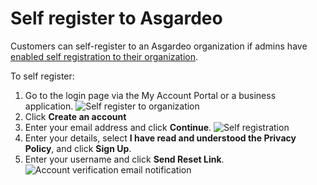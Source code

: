 # Self register to Asgardeo

Customers can self-register to an Asgardeo organization if admins have <a href="/guides/organization/configure-self-registration/">enabled self registration to their organization</a>.

To self register:
1. Go to the login page via the My Account Portal or a business application.
   <img :src="$withBase('/assets/img/guides/organization/self-service/customer/recover-your-password.png')" alt="Self register to organization">
2. Click **Create an account**
3. Enter your email address and click **Continue**.
   <img :src="$withBase('/assets/img/guides/organization/self-service/customer/self-registration-enter-username.png')" alt="Self registration">
4. Enter your details, select **I have read and understood the Privacy Policy**, and click **Sign Up**.
5. Enter your username and click **Send Reset Link**.
   <img :src="$withBase('/assets/img/guides/organization/self-service/customer/account-verification-email.png')" alt="Account verification email notification">
